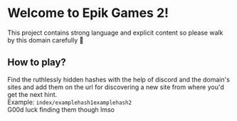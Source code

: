 # Welcome to Epik Games 2!
This project contains strong language and explicit content so please walk by this domain carefully 🙏

## How to play?
Find the ruthlessly hidden hashes with the help of discord and the domain's sites and add them on the url for discovering a new site from where you'd get the next hint. <br />
Example: `index/examplehash1examplehash2` <br />
G00d luck finding them though lmso <br />
